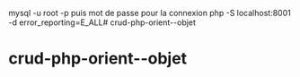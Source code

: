 mysql -u root -p puis mot de passe pour la connexion
php -S localhost:8001 -d error_reporting=E_ALL# crud-php-orient--objet
# crud-php-orient--objet
